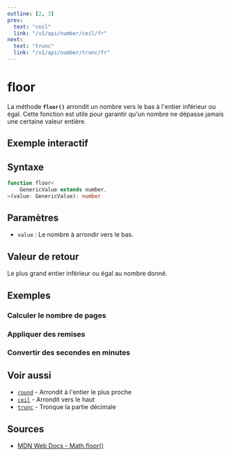 ```yaml
---
outline: [2, 3]
prev:
  text: "ceil"
  link: "/v1/api/number/ceil/fr"
next:
  text: "trunc"
  link: "/v1/api/number/trunc/fr"
---
```


# floor

La méthode **`floor()`** arrondit un nombre vers le bas à l'entier inférieur ou égal. Cette fonction est utile pour garantir qu'un nombre ne dépasse jamais une certaine valeur entière.

## Exemple interactif

<MonacoTSEditor
  src="/v1/api/number/floor/examples/tryout.doc.ts"
  majorVersion="v1"
  height="200px"
/>

## Syntaxe

```typescript
function floor<
	GenericValue extends number,
>(value: GenericValue): number
```

## Paramètres

- `value` : Le nombre à arrondir vers le bas.

## Valeur de retour

Le plus grand entier inférieur ou égal au nombre donné.

## Exemples

### Calculer le nombre de pages

<MonacoTSEditor
  	src="/v1/api/number/floor/examples/calculatePages.doc.ts"
  	majorVersion="v1"
	height="400px"
/>

### Appliquer des remises

<MonacoTSEditor
  	src="/v1/api/number/floor/examples/applyDiscounts.doc.ts"
  	majorVersion="v1"
	height="350px"
/>

### Convertir des secondes en minutes

<MonacoTSEditor
  	src="/v1/api/number/floor/examples/calculateTime.doc.ts"
  	majorVersion="v1"
	height="450px"
/>

## Voir aussi

- [`round`](/v1/api/number/round/fr) - Arrondit à l'entier le plus proche
- [`ceil`](/v1/api/number/ceil/fr) - Arrondit vers le haut
- [`trunc`](/v1/api/number/trunc/fr) - Tronque la partie décimale

## Sources

- [MDN Web Docs - Math.floor()](https://developer.mozilla.org/fr/docs/Web/JavaScript/Reference/Global_Objects/Math/floor)
